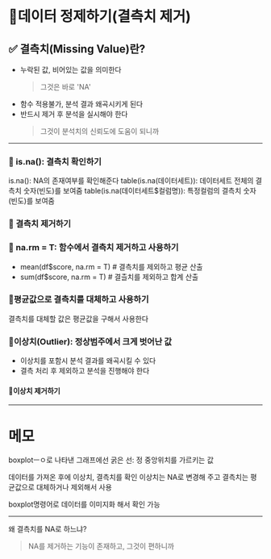 # 🔎데이터 정제하기(결측치 제거)

## ✅ 결측치(Missing Value)란?

- 누락된 값, 비어있는 값을 의미한다
  > 그것은 바로 'NA'
- 함수 적용불가, 분석 결과 왜곡시키게 된다
- 반드시 제거 후 분석을 실시해야 한다
  > 그것이 분석치의 신뢰도에 도움이 되니까

---

### 🥕 is.na(): 결측치 확인하기

is.na(): NA의 존재여부를 확인해준다
table(is.na(데이터세트)): 데이터세트 전체의 결측치 숫자(빈도)를 보여줌
table(is.na(데이터세트$컬럼명)): 특정컬럼의 결측치 숫자(빈도)를 보여줌

### 🥕 결측치 제거하기

### 🥕 na.rm = T: 함수에서 결측치 제거하고 사용하기

- mean(df$score, na.rm = T) # 결측치를 제외하고 평균 산출
- sum(df$score, na.rm = T) # 결츨치를 제외하고 합계 산출

### 🥕평균값으로 결측치를 대체하고 사용하기

결측치를 대체할 값은 평균값을 구해서 사용한다

### 🥕이상치(Outlier): 정상범주에서 크게 벗어난 값

- 이상치를 포함시 분석 결과를 왜곡시킬 수 있다
- 결측 처리 후 제외하고 분석을 진행해야 한다

#### 🍥이상치 제거하기

---

# 메모

boxplotㅡㅇ로 나타낸 그래프에선
굵은 선: 정 중앙위치를 가르키는 값

데이터를 가져온 후에 이상치, 결측치를 확인
이상치는 NA로 변경해 주고
결측치는 평균값으로 대체하거나 제외해서 사용

boxplot명령어로 데이터를 이미지화 해서 확인 가능

---

왜 결측치를 NA로 하느냐?

> NA를 제거하는 기능이 존재하고, 그것이 편하니까
